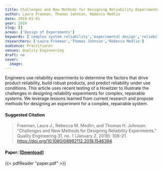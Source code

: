 ```yaml
---
title: Challenges and New Methods for Designing Reliability Experiments
author: Laura Freeman, Thomas Johnson, Rebecca Medlin
date: 2019-01-01
year: 2019
slug: []
areas: ['Design of Experiments']
keywords: ['complex system reliability','experimental design','reliability experiments','restricted randomization','power analysis']
researchers: ['Laura Freeman','Thomas Johnson','Rebecca Medlin']
audience: Practitioner
venues: Quality Engineering
draft: no
cover:
  image: 
---
```




Engineers use reliability experiments to determine the factors that drive product reliability, build robust products, and predict reliability under use conditions. This article uses recent testing of a Howitzer to illustrate the challenges in designing reliability experiments for complex, repairable systems. We leverage lessons learned from current research and propose methods for designing an experiment for a complex, repairable system.

#### Suggested Citation
> Freeman, Laura J., Rebecca M. Medlin, and Thomas H. Johnson. “Challenges and New Methods for Designing Reliability Experiments.” Quality Engineering 31, no. 1 (January 2, 2019): 108–21. https://doi.org/10.1080/08982112.2018.1546394.



#### Paper: [[Download](paper.pdf)]
{{< pdfReader "paper.pdf" >}}


